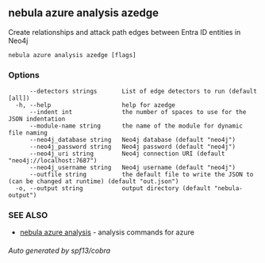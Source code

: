 ## nebula azure analysis azedge

Create relationships and attack path edges between Entra ID entities in Neo4j

```
nebula azure analysis azedge [flags]
```

### Options

```
      --detectors strings       List of edge detectors to run (default [all])
  -h, --help                    help for azedge
      --indent int              the number of spaces to use for the JSON indentation
      --module-name string      the name of the module for dynamic file naming
      --neo4j_database string   Neo4j database (default "neo4j")
      --neo4j_password string   Neo4j password (default "neo4j")
      --neo4j_uri string        Neo4j connection URI (default "neo4j://localhost:7687")
      --neo4j_username string   Neo4j username (default "neo4j")
      --outfile string          the default file to write the JSON to (can be changed at runtime) (default "out.json")
  -o, --output string           output directory (default "nebula-output")
```

### SEE ALSO

* [nebula azure analysis](nebula_azure_analysis.md)	 - analysis commands for azure

###### Auto generated by spf13/cobra
